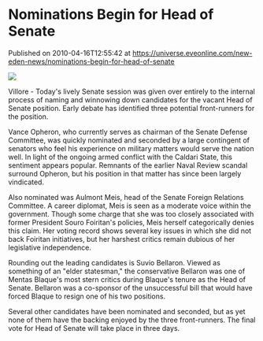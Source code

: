 # Nominations Begin for Head of Senate
Published on 2010-04-16T12:55:42 at https://universe.eveonline.com/new-eden-news/nominations-begin-for-head-of-senate

![](http://www.eve-mercury.net/images/mercurybanner.png)  
  
Villore - Today's lively Senate session was given over entirely to the internal process of naming and winnowing down candidates for the vacant Head of Senate position. Early debate has identified three potential front-runners for the position.

Vance Opheron, who currently serves as chairman of the Senate Defense Committee, was quickly nominated and seconded by a large contingent of senators who feel his experience on military matters would serve the nation well. In light of the ongoing armed conflict with the Caldari State, this sentiment appears popular. Remnants of the earlier Naval Review scandal surround Opheron, but his position in that matter has since been largely vindicated.

Also nominated was Aulmont Meis, head of the Senate Foreign Relations Committee. A career diplomat, Meis is seen as a moderate voice within the government. Though some charge that she was too closely associated with former President Souro Foiritan's policies, Meis herself categorically denies this claim. Her voting record shows several key issues in which she did not back Foiritan initiatives, but her harshest critics remain dubious of her legislative independence.

Rounding out the leading candidates is Suvio Bellaron. Viewed as something of an "elder statesman," the conservative Bellaron was one of Mentas Blaque's most stern critics during Blaque's tenure as the Head of Senate. Bellaron was a co-sponsor of the unsuccessful bill that would have forced Blaque to resign one of his two positions.

Several other candidates have been nominated and seconded, but as yet none of them have the backing enjoyed by the three front-runners. The final vote for Head of Senate will take place in three days.
